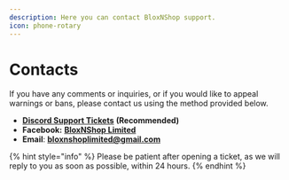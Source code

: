 ```yaml
---
description: Here you can contact BloxNShop support.
icon: phone-rotary
---
```


# Contacts

If you have any comments or inquiries, or if you would like to appeal warnings or bans, please contact us using the method provided below.

* [**Discord Support Tickets**](https://discord.com/channels/1188319939719856209/1211193700592517141) **(Recommended)**
* **Facebook:** [**BloxNShop Limited**](https://www.facebook.com/profile.php?id=61566961605009)
* **Email**: [**bloxnshoplimited@gmail.com**](mailto:bloxnshoplimited@gmail.com)&#x20;

{% hint style="info" %}
Please be patient after opening a ticket, as we will reply to you as soon as possible, within 24 hours.
{% endhint %}

